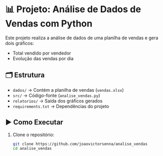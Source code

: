 # 📊 Projeto: Análise de Dados de Vendas com Python

Este projeto realiza a análise de dados de uma planilha de vendas e gera dois gráficos:

- Total vendido por vendedor
- Evolução das vendas por dia

## 🗂 Estrutura

- `dados/` → Contém a planilha de vendas (`vendas.xlsx`)
- `src/` → Código-fonte (`analise_vendas.py`)
- `relatorios/` → Saída dos gráficos gerados
- `requirements.txt` → Dependências do projeto

## ▶️ Como Executar

1. Clone o repositório:
   ```bash
   git clone https://github.com/joaovictorsenna/analise_vendas
   cd analise_vendas
